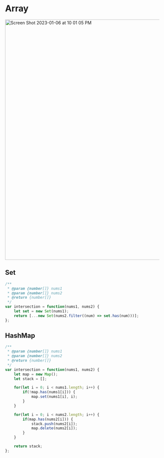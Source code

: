 # Array
<img width="785" alt="Screen Shot 2023-01-06 at 10 01 05 PM" src="https://user-images.githubusercontent.com/37787994/211130273-96d55f8f-febb-4802-8c09-d56bbfb76ae4.png">

## Set
```js
/**
 * @param {number[]} nums1
 * @param {number[]} nums2
 * @return {number[]}
 */
var intersection = function(nums1, nums2) {
    let set = new Set(nums1);
    return [...new Set(nums2.filter((num) => set.has(num)))];
};
```


## HashMap
```js
/**
 * @param {number[]} nums1
 * @param {number[]} nums2
 * @return {number[]}
 */
var intersection = function(nums1, nums2) {
    let map = new Map();
    let stack = [];

    for(let i = 0; i < nums1.length; i++) {
        if(!map.has(nums1[i])) {
            map.set(nums1[i], i);
        }
    }

    for(let i = 0; i < nums2.length; i++) {
        if(map.has(nums2[i])) {
            stack.push(nums2[i]);
            map.delete(nums2[i]);
        }
    }

    return stack;
};
```
